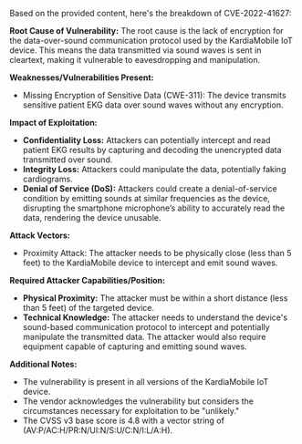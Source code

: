 Based on the provided content, here's the breakdown of CVE-2022-41627:

**Root Cause of Vulnerability:**
The root cause is the lack of encryption for the data-over-sound communication protocol used by the KardiaMobile IoT device. This means the data transmitted via sound waves is sent in cleartext, making it vulnerable to eavesdropping and manipulation.

**Weaknesses/Vulnerabilities Present:**
- Missing Encryption of Sensitive Data (CWE-311): The device transmits sensitive patient EKG data over sound waves without any encryption.

**Impact of Exploitation:**
- **Confidentiality Loss:** Attackers can potentially intercept and read patient EKG results by capturing and decoding the unencrypted data transmitted over sound.
- **Integrity Loss:** Attackers could manipulate the data, potentially faking cardiograms.
- **Denial of Service (DoS):** Attackers could create a denial-of-service condition by emitting sounds at similar frequencies as the device, disrupting the smartphone microphone’s ability to accurately read the data, rendering the device unusable.

**Attack Vectors:**
- Proximity Attack: The attacker needs to be physically close (less than 5 feet) to the KardiaMobile device to intercept and emit sound waves.

**Required Attacker Capabilities/Position:**
- **Physical Proximity:** The attacker must be within a short distance (less than 5 feet) of the targeted device.
- **Technical Knowledge:** The attacker needs to understand the device's sound-based communication protocol to intercept and potentially manipulate the transmitted data. The attacker would also require equipment capable of capturing and emitting sound waves.

**Additional Notes:**
- The vulnerability is present in all versions of the KardiaMobile IoT device.
- The vendor acknowledges the vulnerability but considers the circumstances necessary for exploitation to be "unlikely."
- The CVSS v3 base score is 4.8 with a vector string of (AV:P/AC:H/PR:N/UI:N/S:U/C:N/I:L/A:H).